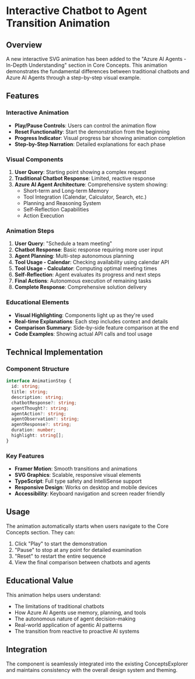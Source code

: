 # Interactive Chatbot to Agent Transition Animation

## Overview
A new interactive SVG animation has been added to the "Azure AI Agents - In-Depth Understanding" section in Core Concepts. This animation demonstrates the fundamental differences between traditional chatbots and Azure AI Agents through a step-by-step visual example.

## Features

### Interactive Animation
- **Play/Pause Controls**: Users can control the animation flow
- **Reset Functionality**: Start the demonstration from the beginning
- **Progress Indicator**: Visual progress bar showing animation completion
- **Step-by-Step Narration**: Detailed explanations for each phase

### Visual Components
1. **User Query**: Starting point showing a complex request
2. **Traditional Chatbot Response**: Limited, reactive response
3. **Azure AI Agent Architecture**: Comprehensive system showing:
   - Short-term and Long-term Memory
   - Tool Integration (Calendar, Calculator, Search, etc.)
   - Planning and Reasoning System
   - Self-Reflection Capabilities
   - Action Execution

### Animation Steps
1. **User Query**: "Schedule a team meeting"
2. **Chatbot Response**: Basic response requiring more user input
3. **Agent Planning**: Multi-step autonomous planning
4. **Tool Usage - Calendar**: Checking availability using calendar API
5. **Tool Usage - Calculator**: Computing optimal meeting times
6. **Self-Reflection**: Agent evaluates its progress and next steps
7. **Final Actions**: Autonomous execution of remaining tasks
8. **Complete Response**: Comprehensive solution delivery

### Educational Elements
- **Visual Highlighting**: Components light up as they're used
- **Real-time Explanations**: Each step includes context and details
- **Comparison Summary**: Side-by-side feature comparison at the end
- **Code Examples**: Showing actual API calls and tool usage

## Technical Implementation

### Component Structure
```typescript
interface AnimationStep {
  id: string;
  title: string;
  description: string;
  chatbotResponse?: string;
  agentThought?: string;
  agentAction?: string;
  agentObservation?: string;
  agentResponse?: string;
  duration: number;
  highlight: string[];
}
```

### Key Features
- **Framer Motion**: Smooth transitions and animations
- **SVG Graphics**: Scalable, responsive visual elements
- **TypeScript**: Full type safety and IntelliSense support
- **Responsive Design**: Works on desktop and mobile devices
- **Accessibility**: Keyboard navigation and screen reader friendly

## Usage
The animation automatically starts when users navigate to the Core Concepts section. They can:
1. Click "Play" to start the demonstration
2. "Pause" to stop at any point for detailed examination
3. "Reset" to restart the entire sequence
4. View the final comparison between chatbots and agents

## Educational Value
This animation helps users understand:
- The limitations of traditional chatbots
- How Azure AI Agents use memory, planning, and tools
- The autonomous nature of agent decision-making
- Real-world application of agentic AI patterns
- The transition from reactive to proactive AI systems

## Integration
The component is seamlessly integrated into the existing ConceptsExplorer and maintains consistency with the overall design system and theming.
